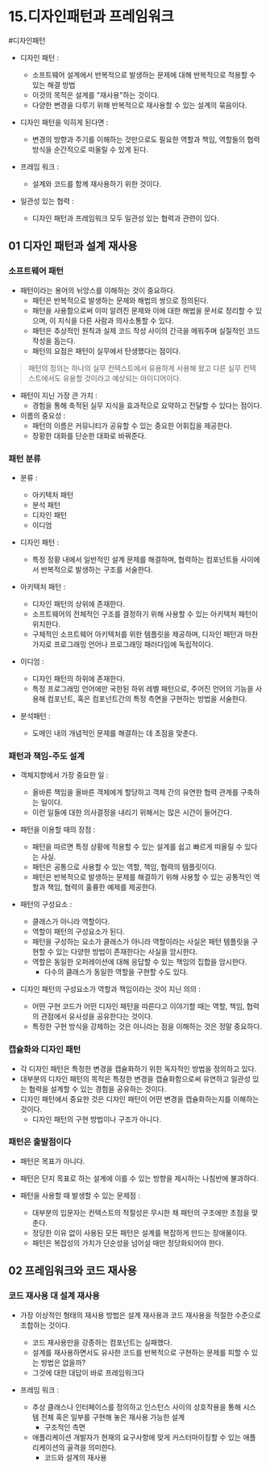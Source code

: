 # 15.디자인패턴과 프레임워크 

#디자인패턴 

- 디자인 패턴 : 
	- 소프트웨어 설계에서 반복적으로 발생하는 문제에 대해 반복적으로 적용할 수 있는 해결 방법 
	- 이것의 목적은 설계를 "재사용"하는 것이다. 
	- 다양한 변경을 다루기 위해 반복적으로 재사용할 수 있는 설계의 묶음이다. 
- 디자인 패턴을 익히게 된다면 : 
	- 변경의 방향과 주기를 이해하는 것만으로도 필요한 역할과 책임, 역할들의 협력 방식을 순간적으로 떠올릴 수 있게 된다. 


- 프레임 워크 : 
	- 설계와 코드를 함께 재사용하기 위한 것이다. 

- 일관성 있는 협력 : 
	- 디자인 패턴과 프레임워크 모두 일관성 있는 협력과 관련이 있다. 


## 01 디자인 패턴과 설계 재사용 

### 소프트웨어 패턴 

- 패턴이라는 용어의 뉘앙스를 이해하는 것이 중요하다. 
	- 패턴은 반복적으로 발생하는 문제와 해법의 쌍으로 정의된다. 
	- 패턴을 사용함으로써 이미 알려진 문제와 이에 대한 해법을 문서로 정리할 수 있으며, 이 지식을 다른 사람과 의사소통할 수 있다. 
	- 패턴은 추상적인 원칙과 실제 코드 작성 사이의 간극을 메워주며 실질적인 코드 작성을 돕는다. 
	- 패턴의 요점은 패턴이 실무에서 탄생했다는 점이다. 


> 패턴의 정의는 하나의 실무 컨텍스트에서 유용하게 사용해 왔고 다른 실무 컨텍스트에서도 유용할 것이라고 예상되는 아이디어이다. 


- 패턴이 지닌 가장 큰 가치 : 
	- 경험을 통해 축적된 실무 지식을 효과적으로 요약하고 전달할 수 있다는 점이다. 
- 이름의 중요성 : 
	- 패턴의 이름은 커뮤니티가 공유할 수 있는 중요한 어휘집을 제공한다. 
	- 장황한 대화를 단순한 대화로 바꿔준다. 



### 패턴 분류 

- 분류 : 
	- 아키텍처 패턴 
	- 분석 패턴 
	- 디자인 패턴 
	- 이디엄 


- 디자인 패턴 : 
	- 특정 정황 내에서 일반적인 설계 문제를 해결하며, 협력하는 컴포넌트들 사이에서 반복적으로 발생하는 구조를 서술한다. 
- 아키텍처 패턴 : 
	- 디자인 패턴의 상위에 존재한다. 
	- 소프트웨어의 전체적인 구조를 결정하기 위해 사용할 수 있는 아키텍처 패턴이 위치한다. 
	- 구체적인 소프트웨어 아키텍처를 위한 템플릿을 제공하며, 디자인 패턴과 마찬가지로 프로그래밍 언어나 프로그래밍 패러다임에 독립적이다. 
- 이디엄 : 
	- 디자인 패턴의 하위에 존재한다. 
	- 특정 프로그래밍 언어에만 국한된 하위 레벨 패턴으로, 주어진 언어의 기능을 사용해 컴포넌트, 혹은 컴포넌트간의 특정 측면을 구현하는 방법을 서술한다. 
- 분석패턴 : 
	- 도메인 내의 개념적인 문제를 해결하는 데 초점을 맞춘다. 


### 패턴과 책임-주도 설계 

- 객체지향에서 가장 중요한 일 : 
	- 올바른 책임을 올바른 객체에게 할당하고 객체 간의 유연한 협력 관계를 구축하는 일이다. 
	- 이런 일들에 대한 의사결정을 내리기 위해서는 많은 시간이 들어간다. 

- 패턴을 이용할 때의 장점 : 
	- 패턴을 따르면 특정 상황에 적용할 수 있는 설계를 쉽고 빠르게 떠올릴 수 있다는 사실. 
	- 패턴은 공통으로 사용할 수 있는 역할, 책임, 협력의 템플릿이다. 
	- 패턴은 반복적으로 발생하는 문제를 해결하기 위해 사용할 수 있는 공통적인 역할과 책임, 협력의 훌륭한 예제를 제공한다. 

- 패턴의 구성요소 : 
	- 클래스가 아니라 역할이다. 
	- 역할이 패턴의 구성요소가 된다. 
	- 패턴을 구성하는 요소가 클래스가 아니라 역할이라는 사실은 패턴 템플릿을 구현할 수 있는 다양한 방법이 존재한다는 사실을 암시한다. 
	- 역할은 동일한 오퍼레이션에 대해 응답할 수 있는 책임의 집합을 암시한다. 
		- 다수의 클래스가 동일한 역할을 구현할 수도 있다. 
- 디자인 패턴의 구성요소가 역할과 책임이라는 것이 지닌 의의 : 
	- 어떤 구현 코드가 어떤 디자인 패턴을 따른다고 이야기할 때는 역할, 책임, 협력의 관점에서 유사성을 공유한다는 것이다. 
	- 특정한 구현 방식을 강제하는 것은 아니라는 점을 이해하는 것은 정말 중요하다. 


### 캡슐화와 디자인 패턴 

- 각 디자인 패턴은 특정한 변경을 캡슐화하기 위한 독자적인 방법을 정의하고 있다. 
- 대부분의 디자인 패턴의 목적은 특정한 변경을 캡슐화함으로써 유연하고 일관성 있는 협력을 설계할 수 있는 경험을 공유하는 것이다. 
- 디자인 패턴에서 중요한 것은 디자인 패턴이 어떤 변경을 캡슐화하는지를 이해하는 것이다. 
	- 디자인 패턴의 구현 방법이나 구조가 아니다. 


### 패턴은 출발점이다 

- 패턴은 목표가 아니다. 
- 패턴은 단지 목표로 하는 설계에 이를 수 있는 방향을 제시하는 나침반에 불과하다. 

- 패턴을 사용할 때 발생할 수 있는 문제점 : 
	- 대부분의 입문자는 컨텍스트의 적절성은 무시한 채 패턴의 구조에만 초점을 맞춘다. 
	- 정당한 이유 없이 사용된 모든 패턴은 설계를 복잡하게 만드는 장애물이다. 
	- 패턴은 복잡성의 가치가 단순성을 넘어설 때만 정당화되어야 한다. 


## 02 프레임워크와 코드 재사용 


### 코드 재사용 대 설계 재사용 

- 가장 이상적인 형태의 재사용 방법은 설계 재사용과 코드 재사용을 적절한 수준으로 조합하는 것이다. 
	- 코드 재사용만을 강종하는 컴포넌트는 실패했다. 
	- 설계를 재사용하면서도 유사한 코드를 반복적으로 구현하는 문제를 피할 수 있는 방법은 없을까? 
	- 그것에 대한 대답이 바로 프레임워크다 

- 프레임 워크 :
	- 추상 클래스나 인터페이스를 정의하고 인스턴스 사이의 상호작용을 통해 시스템 전체 혹은 일부를 구현해 놓은 재사용 가능한 설계
		- 구조적인 측면
	- 애플리케이션 개발자가 현재의 요구사항에 맞게 커스터마이징할 수 있는 애플리케이션의 골격을 의미한다. 
		- 코드와 설계의 재사용 








